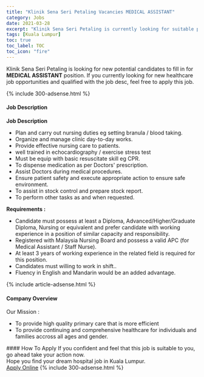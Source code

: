 ```yaml
---
title: "Klinik Sena Seri Petaling Vacancies MEDICAL ASSISTANT" 
category: Jobs 
date: 2021-03-28 
excerpt: "Klinik Sena Seri Petaling is currently looking for suitable person to fill in the MEDICAL ASSISTANT which positioned at Kuala Lumpur" 
tags: [Kuala Lumpur] 
toc: true 
toc_label: TOC 
toc_icon: "fire" 
--- 
```


<p>Klinik Sena Seri Petaling is looking for new potential candidates to fill in for <b>MEDICAL ASSISTANT</b> position. If you currently looking for new healthcare job opportunities and qualified with the job desc, feel free to apply this job.
</p>{% include 300-adsense.html %} 
<div><div><h4>Job Description</h4></div><div><div><span><div><p><strong>Job Description</strong></p><ul><li>Plan and carry out nursing duties eg setting branula / blood taking.</li><li>Organize and manage clinic day-to-day works.</li><li>Provide effective nursing care to patients.</li><li>well trained in echocardiography / exercise stress test</li><li>Must be equip with basic resuscitate skill eg CPR.</li><li>To dispense medication as per Doctors' prescription.</li><li>Assist Doctors during medical procedures.</li><li>Ensure patient safety and execute appropriate action to ensure safe environment.</li><li>To assist in stock control and prepare stock report.</li><li>To perform other tasks as and when requested.</li></ul><p><strong>Requirements :</strong></p><ul><li>Candidate must possess at least a Diploma, Advanced/Higher/Graduate Diploma, Nursing or equivalent and prefer candidate with working experience in a position of similar capacity and responsibility.</li><li>Registered with Malaysia Nursing Board and possess a valid APC (for Medical Assistant / Staff Nurse).</li><li>At least 3 years of working experience in the related field is required for this position.</li><li>Candidates must willing to work in shift..</li><li>Fluency in English and Mandarin would be an added advantage.</li></ul></div></span></div></div></div> 
{% include article-adsense.html %} 
<div><div><h4>Company Overview</h4></div><div><div><span><div><div>Our Mission :</div>
<ul>
<li>To provide high quality primary care that is more efficient</li>
<li>To provide continuing and comprehensive healthcare for individuals and families accross all ages and gender.</li>
</ul></div></span></div></div></div> 
#### How To Apply 
If you confident and feel that this job is suitable to you, go ahead take your action now. <br/> 
Hope you find your dream hospital job in Kuala Lumpur. <br/> 
<a href="https://www.jobstreet.com.my/en/job/medical-assistant-4505673?jobId=jobstreet-my-job-4505673" class="btn btn--warning" target="_blank" rel="nofollow noopenner">Apply Online</a> 
{% include 300-adsense.html %} 